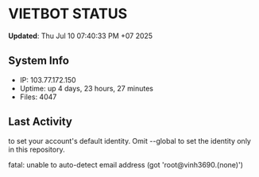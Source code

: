 # VIETBOT STATUS
**Updated**: Thu Jul 10 07:40:33 PM +07 2025

## System Info
- IP: 103.77.172.150
- Uptime: up 4 days, 23 hours, 27 minutes
- Files: 4047

## Last Activity

to set your account's default identity.
Omit --global to set the identity only in this repository.

fatal: unable to auto-detect email address (got 'root@vinh3690.(none)')
